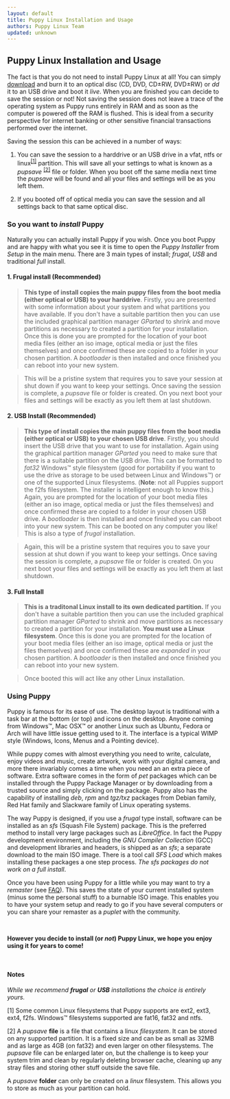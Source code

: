 ```yaml
---
layout: default
title: Puppy Linux Installation and Usage
authors: Puppy Linux Team
updated: unknown
---
```

## Puppy Linux Installation and Usage

The fact is that you do not need to install Puppy Linux at all! You can 
simply [download](index.html#download) and burn it to an optical disc
(CD, DVD, CD&plusmn;RW, DVD&plusmn;RW) or _dd_ it to an USB drive and
boot it _live_. When you are finished you can decide to save the session
or not! Not saving the session does not leave a trace of the operating 
system as Puppy runs entirely in RAM and as soon as the computer is
powered off the RAM is flushed. This is ideal from a security perspective
for internet banking or other sensitive financial transactions performed
over the internet.

Saving the session this can be achieved in a number of ways:
 
 1. You can save the session to a harddrive or an USB drive in a vfat,
    ntfs or linux<sup><a href="#part">[1]</a></sup> partition. This 
    will save all your settings to what is known as a _pupsave_
    <sup><a href="#save">[2]</a></sup> file or folder. When you boot off the 
    same media next time the _pupsave_ will be found and all your files
    and settings will be as you left them. 
 
 2. If you booted off of optical media you can save the session and all
    settings back to that same optical disc.
    
### So you want to _install_ Puppy

Naturally you can actually install Puppy if you wish. Once you boot Puppy
and are happy with what you see it is time to open the _Puppy Installer_
from _Setup_ in the main menu. There are 3 main types of install; _frugal_,
_USB_ and traditional _full_ install.

#### 1. Frugal install (**Recommended**)
    
>**This type of install copies the main puppy files from the boot
media (either optical or USB) to your harddrive**. Firstly, you are
presented with some information about your system and what partitions
you have available. If you don't have a suitable partition then you can
use the included graphical partition manager _GParted_ to shrink and 
move partitions as necessary to created a partition for your installation.
Once this is done you are prompted for the location of your boot
media files (either an iso image, optical media or just the files
themselves) and once confirmed these are copied to a folder in your
chosen partition. A _bootloader_ is then installed and once finished
you can reboot into your new system.

>This will be a pristine system that requires you to save your session at 
shut down if you want to keep your settings. Once saving the session
is complete, a _pupsave_ file or folder is created. On you next boot
your files and settings will be exactly as you left them at last shutdown.
    
#### 2. USB Install (**Recommended**)
  
>**This type of install copies the main puppy files from the boot
media (either optical or USB) to your chosen USB drive**. Firstly, you 
should insert the USB drive that you want to use for installation. Again 
using the graphical partition manager _GParted_ you need to make sure
that there is a suitable partition on the USB drive. This can be formatted
to _fat32_ Windows™ style filesystem (good for portability if you want 
to use the drive as storage to be used between Linux and Windows™) or 
one of the supported Linux filesystems. (**Note**: not all Puppies
support the f2fs filesystem. The installer is intelligent enough
to know this.) Again, you are prompted for the location of your boot
media files (either an iso image, optical media or just the files
themselves) and once confirmed these are copied to a folder in your
chosen USB drive. A _bootloader_ is then installed and once finished
you can reboot into your new system. This can be booted on any computer
you like! This is also a type of _frugal_ installation.

>Again, this will be a pristine system that requires you to save your 
session at shut down if you want to keep your settings. Once saving the 
session is complete, a _pupsave_ file or folder is created. On you next 
boot your files and settings will be exactly as you left them at last 
shutdown.
    
#### 3. Full Install
  
>**This is a traditonal Linux install to its own dedicated partition.**
If you don't have a suitable partition then you can
use the included graphical partition manager _GParted_ to shrink and 
move partitions as necessary to created a partition for your installation.
**You must use a Linux filesystem**.
Once this is done you are prompted for the location of your boot
media files (either an iso image, optical media or just the files
themselves) and once confirmed these are _expanded_ in your
chosen partition. A _bootloader_ is then installed and once finished
you can reboot into your new system.

>Once booted this will act like any other Linux installation.

### Using Puppy

Puppy is famous for its ease of use. The desktop layout is traditional
with a task bar at the bottom (or top) and icons on the desktop. Anyone
coming from Windows™, Mac OSX™ or another Linux such as Ubuntu, Fedora or
Arch will have little issue getting used to it. The interface is a typical 
WIMP style (Windows, Icons, Menus and a Pointing device).

While puppy comes with almost everything you need to write, calculate, enjoy 
videos and music, create artwork, work with your digital camera, and more
there invariably comes a time when you need an an extra piece of software.
Extra software comes in the form of _pet_ packages which can be installed
through the Puppy Package Manager or by downloading from a trusted source and
simply clicking on the package. Puppy also has the capability of installing
_deb_, _rpm_ and _tgz/txz_ packages from Debian family, Red Hat family and 
Slackware family of Linux operating systems.

The way Puppy is designed, if you use a _frugal_ type install, software can
be installed as an _sfs_ (Squash File System) package. This is the preferred 
method to install very large packages such as _LibreOffice_. In fact the Puppy
development environment, including the _GNU Compiler Collection_ (GCC) and 
development libraries and headers, is shipped as an _sfs_; a separate download 
to the main ISO image. There is a tool call _SFS Load_ which makes installing 
these packages a one step process. _The sfs packages do not work on a full 
install_.

Once you have been using Puppy for a little while you may want to try a
_remaster_ (see [FAQ](faq.html)). This saves the state of your current
installed system (minus some the personal stuff) to a burnable ISO image. 
This enables you to have your system setup and ready to go if you have
several computers or you can share your remaster as a _puplet_ with the
community.

<br/>

**However you decide to install (or _not_) Puppy Linux, we hope you enjoy
using it for years to come!**

<br/>

#### Notes

_While we recommend **frugal** or **USB** installations the choice is entirely
yours._

<a id="part">[1]</a> Some common Linux filesystems that Puppy 
supports are ext2, ext3, ext4, f2fs. Windows™ filesystems supported are
fat16, fat32 and ntfs.

<a id="save">[2]</a> A _pupsave_ **file** is a file that contains a linux
_filesystem_. It can be stored on any supported partition. It is a fixed size
and can be as small as 32MB and as large as 4GB (on fat32) and even larger
on other filesystems. The _pupsave_ file can be enlarged later on, but the
challenge is to keep your system trim and clean by regularly deleting
browser cache, cleaning up any stray files and storing other stuff outside
the save file.

A _pupsave_ **folder** can only be created on a _linux_ filesystem. This 
allows you to store as much as your partition can hold.

